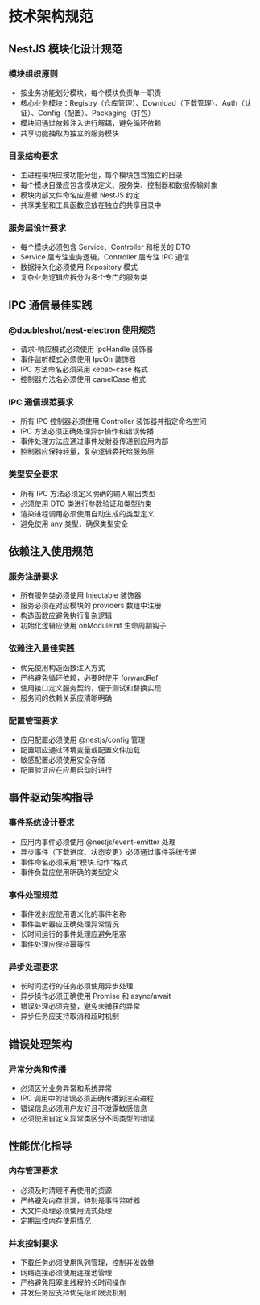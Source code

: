# 技术架构规范

## NestJS 模块化设计规范

### 模块组织原则
- 按业务功能划分模块，每个模块负责单一职责
- 核心业务模块：Registry（仓库管理）、Download（下载管理）、Auth（认证）、Config（配置）、Packaging（打包）
- 模块间通过依赖注入进行解耦，避免循环依赖
- 共享功能抽取为独立的服务模块

### 目录结构要求
- 主进程模块应按功能分组，每个模块包含独立的目录
- 每个模块目录应包含模块定义、服务类、控制器和数据传输对象
- 模块内部文件命名应遵循 NestJS 约定
- 共享类型和工具函数应放在独立的共享目录中

### 服务层设计要求
- 每个模块必须包含 Service、Controller 和相关的 DTO
- Service 层专注业务逻辑，Controller 层专注 IPC 通信
- 数据持久化必须使用 Repository 模式
- 复杂业务逻辑应拆分为多个专门的服务类

## IPC 通信最佳实践

### @doubleshot/nest-electron 使用规范
- 请求-响应模式必须使用 IpcHandle 装饰器
- 事件监听模式必须使用 IpcOn 装饰器
- IPC 方法命名必须采用 kebab-case 格式
- 控制器方法名必须使用 camelCase 格式

### IPC 通信规范要求
- 所有 IPC 控制器必须使用 Controller 装饰器并指定命名空间
- IPC 方法必须正确处理异步操作和错误传播
- 事件处理方法应通过事件发射器传递到应用内部
- 控制器应保持轻量，复杂逻辑委托给服务层

### 类型安全要求
- 所有 IPC 方法必须定义明确的输入输出类型
- 必须使用 DTO 类进行参数验证和类型约束
- 渲染进程调用必须使用自动生成的类型定义
- 避免使用 any 类型，确保类型安全

## 依赖注入使用规范

### 服务注册要求
- 所有服务类必须使用 Injectable 装饰器
- 服务必须在对应模块的 providers 数组中注册
- 构造函数应避免执行复杂逻辑
- 初始化逻辑应使用 onModuleInit 生命周期钩子

### 依赖注入最佳实践
- 优先使用构造函数注入方式
- 严格避免循环依赖，必要时使用 forwardRef
- 使用接口定义服务契约，便于测试和替换实现
- 服务间的依赖关系应清晰明确

### 配置管理要求
- 应用配置必须使用 @nestjs/config 管理
- 配置项应通过环境变量或配置文件加载
- 敏感配置必须使用安全存储
- 配置验证应在应用启动时进行

## 事件驱动架构指导

### 事件系统设计要求
- 应用内事件必须使用 @nestjs/event-emitter 处理
- 异步事件（下载进度、状态变更）必须通过事件系统传递
- 事件命名必须采用"模块.动作"格式
- 事件负载应使用明确的类型定义

### 事件处理规范
- 事件发射应使用语义化的事件名称
- 事件监听器应正确处理异常情况
- 长时间运行的事件处理应避免阻塞
- 事件处理应保持幂等性

### 异步处理要求
- 长时间运行的任务必须使用异步处理
- 异步操作必须正确使用 Promise 和 async/await
- 错误处理必须完整，避免未捕获的异常
- 异步任务应支持取消和超时机制

## 错误处理架构

### 异常分类和传播
- 必须区分业务异常和系统异常
- IPC 调用中的错误必须正确传播到渲染进程
- 错误信息必须用户友好且不泄露敏感信息
- 必须使用自定义异常类区分不同类型的错误

## 性能优化指导

### 内存管理要求
- 必须及时清理不再使用的资源
- 严格避免内存泄漏，特别是事件监听器
- 大文件处理必须使用流式处理
- 定期监控内存使用情况

### 并发控制要求
- 下载任务必须使用队列管理，控制并发数量
- 网络连接必须使用连接池管理
- 严格避免阻塞主线程的长时间操作
- 并发任务应支持优先级和限流机制